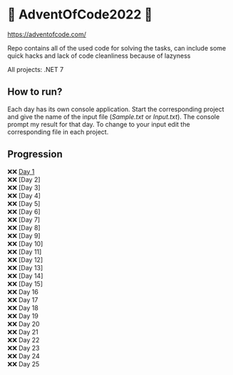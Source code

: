 # 🎄 AdventOfCode2022 🎄
https://adventofcode.com/

Repo contains all of the used code for solving the tasks, can include some quick hacks and lack of code cleanliness because of lazyness

All projects: .NET 7

## How to run?
Each day has its own console application. Start the corresponding project and give the name of the input file (*Sample.txt* or *Input.txt*). 
The console prompt my result for that day. To change to your input edit the corresponding file in each project.

## Progression
:x::x: [Day  1](/AdventOfCode2022/Day01) \
:x::x: [Day  2] \
:x::x: [Day  3] \
:x::x: [Day  4] \
:x::x: [Day  5] \
:x::x: [Day  6] \
:x::x: [Day  7] \
:x::x: [Day  8] \
:x::x: [Day  9] \
:x::x: [Day 10] \
:x::x: [Day 11] \
:x::x: [Day 12] \
:x::x: [Day 13] \
:x::x: [Day 14] \
:x::x: [Day 15] \
:x::x: Day 16 \
:x::x: Day 17 \
:x::x: Day 18 \
:x::x: Day 19 \
:x::x: Day 20 \
:x::x: Day 21 \
:x::x: Day 22 \
:x::x: Day 23 \
:x::x: Day 24 \
:x::x: Day 25
